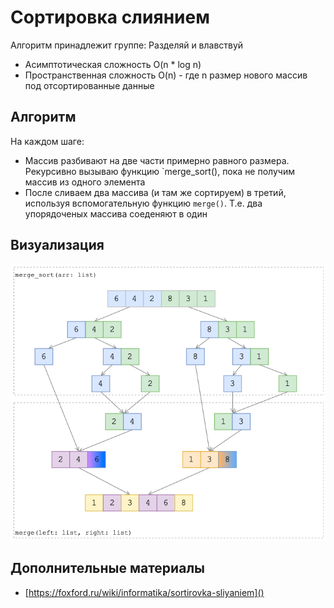 # Сортировка слиянием

Алгоритм принадлежит группе: Разделяй и влавствуй

- Асимптотическая сложность O(n * log n)
- Пространственная сложность O(n) - где n размер нового массив под отсортированные данные

## Алгоритм

На каждом шаге:
- Массив разбивают на две части примерно равного размера. 
  Рекурсивно вызываю функцию `merge_sort(), 
  пока не получим массив из одного элемента
- После сливаем два массива (и там же сортируем) в третий, 
  используя вспомогательную функцию `merge()`.
  Т.е. два упорядоченых массива  соеденяют в один


## Визуализация

![](img/merge_sort.png)

## Дополнительные материалы
- [https://foxford.ru/wiki/informatika/sortirovka-sliyaniem]()